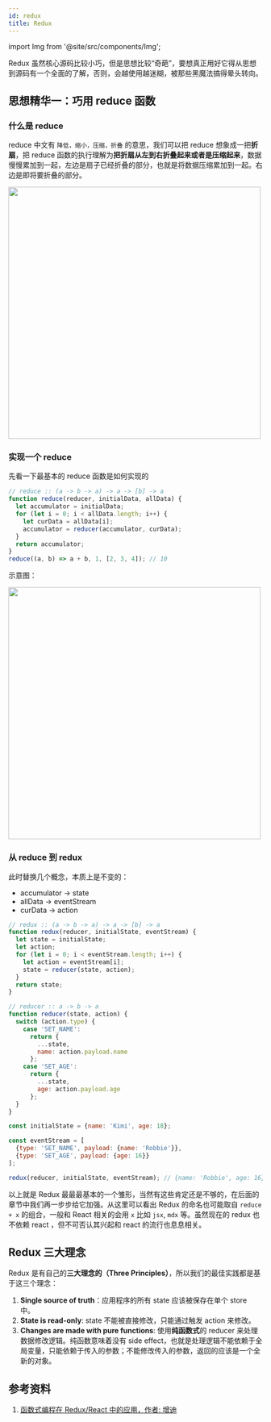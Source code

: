 ```yaml
---
id: redux
title: Redux
---
```


import Img from '@site/src/components/Img';

Redux 虽然核心源码比较小巧，但是思想比较“奇葩”，要想真正用好它得从思想到源码有一个全面的了解，否则，会越使用越迷糊，被那些黑魔法搞得晕头转向。

## 思想精华一：巧用 reduce 函数

### 什么是 reduce

reduce 中文有 `降低，缩小，压缩，折叠` 的意思，我们可以把 reduce 想象成一把**折扇**，把 reduce 函数的执行理解为**把折扇从左到右折叠起来或者是压缩起来**，数据慢慢累加到一起，左边是扇子已经折叠的部分，也就是将数据压缩累加到一起。右边是即将要折叠的部分。

<Img width="500" align="center" src='https://cosmos-x.oss-cn-hangzhou.aliyuncs.com/hKJKNu.jpg'/>

### 实现一个 reduce

先看一下最基本的 reduce 函数是如何实现的

```js
// reduce :: (a -> b -> a) -> a -> [b] -> a
function reduce(reducer, initialData, allData) {
  let accumulator = initialData;
  for (let i = 0; i < allData.length; i++) {
    let curData = allData[i];
    accumulator = reducer(accumulator, curData);
  }
  return accumulator;
}
reduce((a, b) => a + b, 1, [2, 3, 4]); // 10
```

示意图：

<Img width="500" align="center" src='https://cosmos-x.oss-cn-hangzhou.aliyuncs.com/a9351ce2.png'/>

### 从 reduce 到 redux

此时替换几个概念，本质上是不变的：

- accumulator -> state
- allData -> eventStream
- curData -> action

```js
// redux :: (a -> b -> a) -> a -> [b] -> a
function redux(reducer, initialState, eventStream) {
  let state = initialState;
  let action;
  for (let i = 0; i < eventStream.length; i++) {
    let action = eventStream[i];
    state = reducer(state, action);
  }
  return state;
}
```

```js
// reducer :: a -> b -> a
function reducer(state, action) {
  switch (action.type) {
    case 'SET_NAME':
      return {
        ...state,
        name: action.payload.name
      };
    case 'SET_AGE':
      return {
        ...state,
        age: action.payload.age
      };
  }
}

const initialState = {name: 'Kimi', age: 18};

const eventStream = [
  {type: 'SET_NAME', payload: {name: 'Robbie'}},
  {type: 'SET_AGE', payload: {age: 16}}
];

redux(reducer, initialState, eventStream); // {name: 'Robbie', age: 16}
```

以上就是 Redux 最最最基本的一个雏形，当然有这些肯定还是不够的，在后面的章节中我们再一步步给它加强。从这里可以看出 Redux 的命名也可能取自 `reduce + x` 的组合，一般和 React 相关的会用 `x` 比如 `jsx`, `mdx` 等。虽然现在的 redux 也不依赖 react ，但不可否认其兴起和 react 的流行也息息相关。

## Redux 三大理念

Redux 是有自己的**三大理念的（Three Principles）**，所以我们的最佳实践都是基于这三个理念：

1. **Single source of truth**：应用程序的所有 state 应该被保存在单个 store 中。
2. **State is read-only**: state 不能被直接修改，只能通过触发 action 来修改。
3. **Changes are made with pure functions**: 使用**纯函数式**的 reducer 来处理数据修改逻辑。纯函数意味着没有 side effect，也就是处理逻辑不能依赖于全局变量，只能依赖于传入的参数；不能修改传入的参数，返回的应该是一个全新的对象。

## 参考资料

1. [函数式编程在 Redux/React 中的应用，作者: 增迪](https://tech.meituan.com/2017/10/12/functional-programming-in-redux.html)

